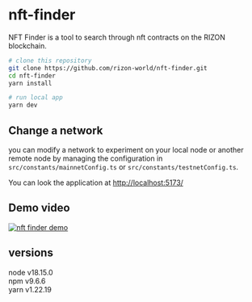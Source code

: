 # nft-finder
NFT Finder is a tool to search through nft contracts on the RIZON blockchain.

```bash
# clone this repository
git clone https://github.com/rizon-world/nft-finder.git
cd nft-finder
yarn install

# run local app
yarn dev
```

## Change a network

you can modify a network to experiment on your local node or another remote node by managing the configuration in `src/constants/mainnetConfig.ts` or `src/constants/testnetConfig.ts`.

You can look the application at [http://localhost:5173/](http://localhost:5173/)

## Demo video

[![nft finder demo]()](https://github.com/rizon-world/nft-finder/assets/44399878/cbf22709-aa03-4a09-ba19-9d6ff7c8275d)

## versions

node v18.15.0   
npm v9.6.6   
yarn v1.22.19   

